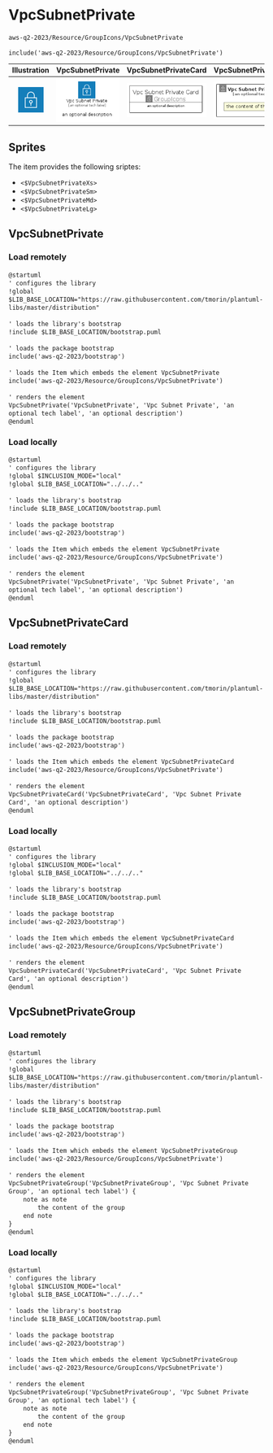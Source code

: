 # VpcSubnetPrivate


```text
aws-q2-2023/Resource/GroupIcons/VpcSubnetPrivate
```

```text
include('aws-q2-2023/Resource/GroupIcons/VpcSubnetPrivate')
```



| Illustration | VpcSubnetPrivate | VpcSubnetPrivateCard | VpcSubnetPrivateGroup |
| :---: | :---: | :---: | :---: |
| ![illustration for Illustration](../../../aws-q2-2023/Resource/GroupIcons/VpcSubnetPrivate.png) | ![illustration for VpcSubnetPrivate](../../../aws-q2-2023/Resource/GroupIcons/VpcSubnetPrivate.Local.png) | ![illustration for VpcSubnetPrivateCard](../../../aws-q2-2023/Resource/GroupIcons/VpcSubnetPrivateCard.Local.png) | ![illustration for VpcSubnetPrivateGroup](../../../aws-q2-2023/Resource/GroupIcons/VpcSubnetPrivateGroup.Local.png) |



## Sprites
The item provides the following sriptes:

- `<$VpcSubnetPrivateXs>`
- `<$VpcSubnetPrivateSm>`
- `<$VpcSubnetPrivateMd>`
- `<$VpcSubnetPrivateLg>`





## VpcSubnetPrivate

### Load remotely
```plantuml
@startuml
' configures the library
!global $LIB_BASE_LOCATION="https://raw.githubusercontent.com/tmorin/plantuml-libs/master/distribution"

' loads the library's bootstrap
!include $LIB_BASE_LOCATION/bootstrap.puml

' loads the package bootstrap
include('aws-q2-2023/bootstrap')

' loads the Item which embeds the element VpcSubnetPrivate
include('aws-q2-2023/Resource/GroupIcons/VpcSubnetPrivate')

' renders the element
VpcSubnetPrivate('VpcSubnetPrivate', 'Vpc Subnet Private', 'an optional tech label', 'an optional description')
@enduml
```

### Load locally
```plantuml
@startuml
' configures the library
!global $INCLUSION_MODE="local"
!global $LIB_BASE_LOCATION="../../.."

' loads the library's bootstrap
!include $LIB_BASE_LOCATION/bootstrap.puml

' loads the package bootstrap
include('aws-q2-2023/bootstrap')

' loads the Item which embeds the element VpcSubnetPrivate
include('aws-q2-2023/Resource/GroupIcons/VpcSubnetPrivate')

' renders the element
VpcSubnetPrivate('VpcSubnetPrivate', 'Vpc Subnet Private', 'an optional tech label', 'an optional description')
@enduml
```

## VpcSubnetPrivateCard

### Load remotely
```plantuml
@startuml
' configures the library
!global $LIB_BASE_LOCATION="https://raw.githubusercontent.com/tmorin/plantuml-libs/master/distribution"

' loads the library's bootstrap
!include $LIB_BASE_LOCATION/bootstrap.puml

' loads the package bootstrap
include('aws-q2-2023/bootstrap')

' loads the Item which embeds the element VpcSubnetPrivateCard
include('aws-q2-2023/Resource/GroupIcons/VpcSubnetPrivate')

' renders the element
VpcSubnetPrivateCard('VpcSubnetPrivateCard', 'Vpc Subnet Private Card', 'an optional description')
@enduml
```

### Load locally
```plantuml
@startuml
' configures the library
!global $INCLUSION_MODE="local"
!global $LIB_BASE_LOCATION="../../.."

' loads the library's bootstrap
!include $LIB_BASE_LOCATION/bootstrap.puml

' loads the package bootstrap
include('aws-q2-2023/bootstrap')

' loads the Item which embeds the element VpcSubnetPrivateCard
include('aws-q2-2023/Resource/GroupIcons/VpcSubnetPrivate')

' renders the element
VpcSubnetPrivateCard('VpcSubnetPrivateCard', 'Vpc Subnet Private Card', 'an optional description')
@enduml
```

## VpcSubnetPrivateGroup

### Load remotely
```plantuml
@startuml
' configures the library
!global $LIB_BASE_LOCATION="https://raw.githubusercontent.com/tmorin/plantuml-libs/master/distribution"

' loads the library's bootstrap
!include $LIB_BASE_LOCATION/bootstrap.puml

' loads the package bootstrap
include('aws-q2-2023/bootstrap')

' loads the Item which embeds the element VpcSubnetPrivateGroup
include('aws-q2-2023/Resource/GroupIcons/VpcSubnetPrivate')

' renders the element
VpcSubnetPrivateGroup('VpcSubnetPrivateGroup', 'Vpc Subnet Private Group', 'an optional tech label') {
    note as note
        the content of the group
    end note
}
@enduml
```

### Load locally
```plantuml
@startuml
' configures the library
!global $INCLUSION_MODE="local"
!global $LIB_BASE_LOCATION="../../.."

' loads the library's bootstrap
!include $LIB_BASE_LOCATION/bootstrap.puml

' loads the package bootstrap
include('aws-q2-2023/bootstrap')

' loads the Item which embeds the element VpcSubnetPrivateGroup
include('aws-q2-2023/Resource/GroupIcons/VpcSubnetPrivate')

' renders the element
VpcSubnetPrivateGroup('VpcSubnetPrivateGroup', 'Vpc Subnet Private Group', 'an optional tech label') {
    note as note
        the content of the group
    end note
}
@enduml
```

